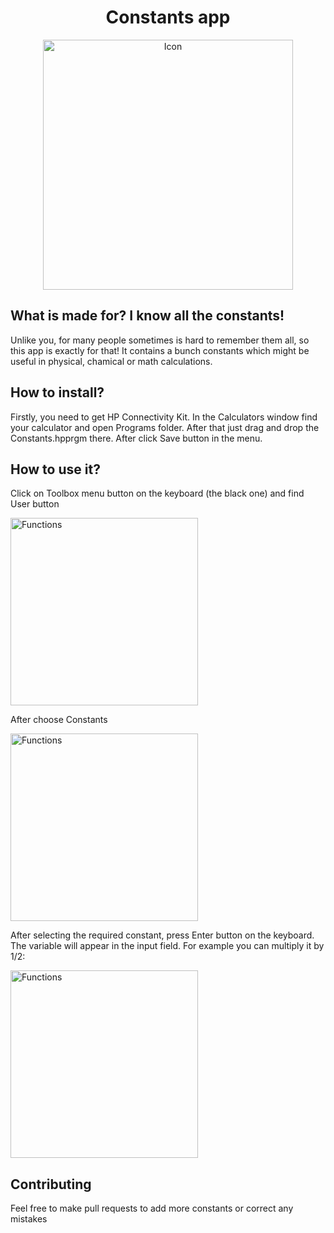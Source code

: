 <h1 align="center">Constants app</h1>

<div align="center">
    <img src="https://cdn.rawgit.com/krlc/Constants/1e1fd5ef/readme/icon.svg" alt="Icon" width="400"/>
  <br>
</div>

## What is made for? I know all the constants!

Unlike you, for many people sometimes is hard to remember them all, so this app is exactly for that! It contains a bunch constants which might be useful in physical, chamical or math calculations.

## How to install?
Firstly, you need to get HP Connectivity Kit. In the Calculators window find your calculator and open Programs folder. After that just drag and drop the Constants.hpprgm there. After click Save button in the menu.

## How to use it?

Click on Toolbox menu button on the keyboard (the black one) and find User button

<img src="https://raw.githubusercontent.com/krlc/Constants/master/readme/functions.png" width="300" alt="Functions" align="middle">

After choose Constants

<img src="https://raw.githubusercontent.com/krlc/Constants/master/readme/constants.png" width="300" alt="Functions" align="middle">

After selecting the required constant, press Enter button on the keyboard. The variable will appear in the input field. For example you can multiply it by 1/2:

<img src="https://raw.githubusercontent.com/krlc/Constants/master/readme/theuseof.png" width="300" alt="Functions" align="middle">

## Contributing

Feel free to make pull requests to add more constants or correct any mistakes